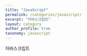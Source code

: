 ```yaml
---
title: "JavaScript"
permalink: /categories/javascript/
excerpt: "자바스크립트"
layout: category
author_profile: true
taxonomy: javascript
---
```

자바스크립트